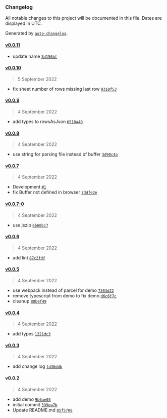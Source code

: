 ### Changelog

All notable changes to this project will be documented in this file. Dates are displayed in UTC.

Generated by [`auto-changelog`](https://github.com/CookPete/auto-changelog).

#### [v0.0.11](https://github.com/tuvia-r/lightwaight-xlsx-file-parser/compare/v0.0.10...v0.0.11)

- update name [`3d156bf`](https://github.com/tuvia-r/lightwaight-xlsx-file-parser/commit/3d156bfae9a81423c3df47e678252fe714a37783)

#### [v0.0.10](https://github.com/tuvia-r/lightwaight-xlsx-file-parser/compare/v0.0.9...v0.0.10)

> 5 September 2022

- fix sheet number of rows missing last row [`9310f53`](https://github.com/tuvia-r/lightwaight-xlsx-file-parser/commit/9310f53cba24d6dbf73a0f4443c81236509abb11)

#### [v0.0.9](https://github.com/tuvia-r/lightwaight-xlsx-file-parser/compare/v0.0.8...v0.0.9)

> 4 September 2022

- add types to rowsAsJson [`6518a40`](https://github.com/tuvia-r/lightwaight-xlsx-file-parser/commit/6518a400fe02cc4649fad958da8417d7a8155667)

#### [v0.0.8](https://github.com/tuvia-r/lightwaight-xlsx-file-parser/compare/v0.0.7...v0.0.8)

> 4 September 2022

- use string for parsing file instead of buffer [`3d90c4a`](https://github.com/tuvia-r/lightwaight-xlsx-file-parser/commit/3d90c4aeef5d22a06093b6ae056f330c05930eb2)

#### [v0.0.7](https://github.com/tuvia-r/lightwaight-xlsx-file-parser/compare/v0.0.7-0...v0.0.7)

> 4 September 2022

- Development [`#1`](https://github.com/tuvia-r/lightwaight-xlsx-file-parser/pull/1)
- fix Buffer not defined in browser [`7d4fe2e`](https://github.com/tuvia-r/lightwaight-xlsx-file-parser/commit/7d4fe2e151c8901323664c39acd17ad2533133aa)

#### [v0.0.7-0](https://github.com/tuvia-r/lightwaight-xlsx-file-parser/compare/v0.0.6...v0.0.7-0)

> 4 September 2022

- use jszip [`6b60bc7`](https://github.com/tuvia-r/lightwaight-xlsx-file-parser/commit/6b60bc70dad8344fe66ecf8b77712b10a0f70793)

#### [v0.0.6](https://github.com/tuvia-r/lightwaight-xlsx-file-parser/compare/v0.0.5...v0.0.6)

> 4 September 2022

- add lint [`87c2fdf`](https://github.com/tuvia-r/lightwaight-xlsx-file-parser/commit/87c2fdf57dfa76a5f0d3a2e868723a851b30744f)

#### [v0.0.5](https://github.com/tuvia-r/lightwaight-xlsx-file-parser/compare/v0.0.4...v0.0.5)

> 4 September 2022

- use webpack instead of parcel for demo [`7303d22`](https://github.com/tuvia-r/lightwaight-xlsx-file-parser/commit/7303d2211d70b3774d76244a0b8f91d3929c4f19)
- remove typescript from demo to fix demo [`d6c6f7c`](https://github.com/tuvia-r/lightwaight-xlsx-file-parser/commit/d6c6f7c2a6070015d1e2697de8ac98892661cfb5)
- cleanup [`80b6f49`](https://github.com/tuvia-r/lightwaight-xlsx-file-parser/commit/80b6f499f02e02ca404ca4a3518f65bf4a50e728)

#### [v0.0.4](https://github.com/tuvia-r/lightwaight-xlsx-file-parser/compare/v0.0.3...v0.0.4)

> 4 September 2022

- add types [`1221dc3`](https://github.com/tuvia-r/lightwaight-xlsx-file-parser/commit/1221dc392736df03ae29b882217e70df34bb0780)

#### [v0.0.3](https://github.com/tuvia-r/lightwaight-xlsx-file-parser/compare/v0.0.2...v0.0.3)

> 4 September 2022

- add change log [`fd36ddb`](https://github.com/tuvia-r/lightwaight-xlsx-file-parser/commit/fd36ddb5ac90bac75074df33a638a416189a5d90)

#### v0.0.2

> 4 September 2022

- add demo [`9b6ae05`](https://github.com/tuvia-r/lightwaight-xlsx-file-parser/commit/9b6ae053885ccf4ad1325e90c5a11342abefab09)
- initial commit [`399ea7b`](https://github.com/tuvia-r/lightwaight-xlsx-file-parser/commit/399ea7ba071a559d5aee5effae7b63eb4ccec835)
- Update README.md [`85f5708`](https://github.com/tuvia-r/lightwaight-xlsx-file-parser/commit/85f570811d19476cf46f6ccbb36eebd64ee55568)
